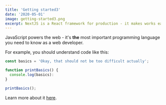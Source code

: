 ```yaml
---
title: 'Getting started3'
date: '2020-05-01'
image: getting-started3.png
excerpt: NextJS is a React framework for production - it makes works easier for developers33.
---
```


JavaScript powers the web - it's **the** most important programming language you need to know as a web developer.

For example, you should understand code like this:

```js
const basics = 'Okay, that should not be too difficult actually';

function printBasics() {
  console.log(basics):
}

printBasics();
```

Learn more about it [here](https://academind.com).